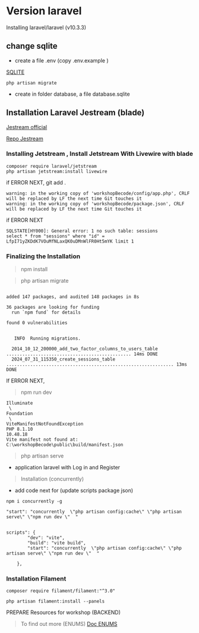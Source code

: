 
# Version laravel 

Installing laravel/laravel (v10.3.3)

## change sqlite

- create a file .env (copy .env.example )

[SQLITE](https://github.com/artisan24fullstack/laravelStepByStep/tree/main/hike)

```
php artisan migrate
```

- create in folder database, a file database.sqlite

## Installation Laravel Jestream (blade)

[Jestream official](https://jetstream.laravel.com/installation.html)

[Repo Jestream](https://github.com/artisan24fullstack/automatisationLaravel/tree/main/authLaravel)


### Installing Jetstream , Install Jetstream With Livewire ​with blade

```
composer require laravel/jetstream
php artisan jetstream:install livewire
```


if ERROR NEXT, git add . 

```
warning: in the working copy of 'workshopBecode/config/app.php', CRLF will be replaced by LF the next time Git touches it
warning: in the working copy of 'workshopBecode/package.json', CRLF will be replaced by LF the next time Git touches it
```

if ERROR NEXT

```
SQLSTATE[HY000]: General error: 1 no such table: sessions
select * from "sessions" where "id" = LfpI71yZKDdK7VOuMfNLaxQK0uDMnWlFR0Ht5mYK limit 1
```

### Finalizing the Installation ​

> npm install

> php artisan migrate

```

added 147 packages, and audited 148 packages in 8s

36 packages are looking for funding
  run `npm fund` for details

found 0 vulnerabilities


   INFO  Running migrations.

  2014_10_12_200000_add_two_factor_columns_to_users_table ............................................... 14ms DONE
  2024_07_31_115350_create_sessions_table ............................................................... 13ms DONE
```

If ERROR NEXT, 
> npm run dev

```
Illuminate
 \ 
Foundation
 \ 
ViteManifestNotFoundException
PHP 8.1.10
10.48.18
Vite manifest not found at: C:\workshopBecode\public\build/manifest.json
```

> php artisan serve 

- application laravel with Log in and Register

> Installation (concurrently)

- add code next for (update scripts package json)

```
npm i concurrently -g

"start": "concurrently  \"php artisan config:cache\" \"php artisan serve\" \"npm run dev \"  "


scripts": {
        "dev": "vite",
        "build": "vite build",
        "start": "concurrently  \"php artisan config:cache\" \"php artisan serve\" \"npm run dev \"  "

    },
```

### Installation Filament

```
composer require filament/filament:"^3.0"

php artisan filament:install --panels
```


PREPARE Resources for workshop (BACKEND)

> To find out more (ENUMS)
[Doc ENUMS](https://github.com/artisan24fullstack/roleUserLaravel/blob/main/workshopBecode/enums.md)
